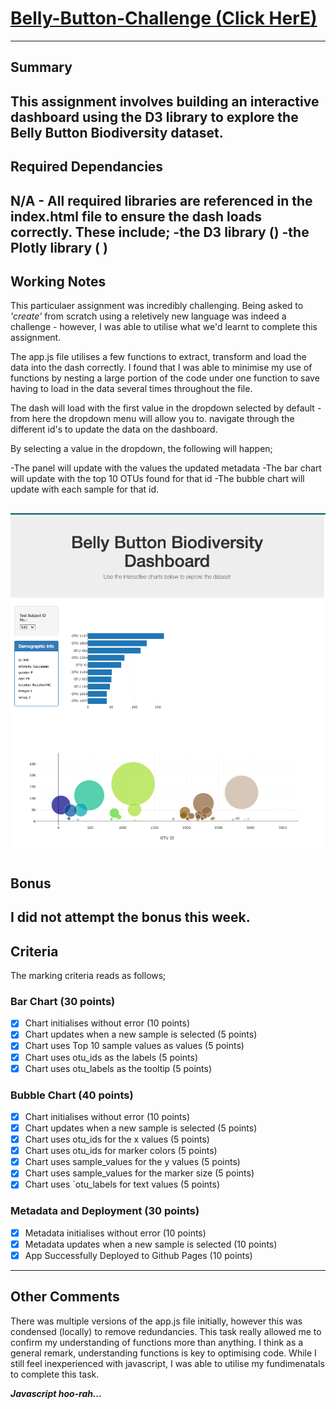 # [Belly-Button-Challenge (Click HerE)](https://jbrodrick11.github.io/belly-button-challenge/)
---
## Summary

This assignment involves building an interactive dashboard using the D3 library to explore the **Belly Button Biodiversity dataset**. 
---
## Required Dependancies

N/A - All required libraries are referenced in the index.html file to ensure the dash loads correctly. These include;
-the D3 library  (<script src="https://d3js.org/d3.v5.min.js"></script>)
-the Plotly library ( <script src="https://cdn.plot.ly/plotly-latest.min.js"></script>)
---
## Working Notes

This particulaer assignment was incredibly challenging. Being asked to *'create'* from scratch using a reletively new language was indeed a challenge - however, I was able to utilise what we'd learnt to complete this assignment.

The app.js file utilises a few functions to extract, transform and load the data into the dash correctly. I found that I was able to minimise my use of functions by nesting a large portion of the code under one function to save having to load in the data several times throughout the file.

The dash will load with the first value in the dropdown selected by default - from here the dropdown menu will allow you to. navigate through the different id's to update the data on the dashboard. 

By selecting a value in the dropdown, the following will happen;

-The panel will update with the values the updated metadata
-The bar chart will update with the top 10 OTUs found for that id
-The bubble chart will update with each sample for that id. 

![Belly Button Biodiversity Dashboard](Additions/dashboard.png)
---
## Bonus

I did not attempt the bonus this week.
---
## Criteria

The marking criteria reads as follows;
### Bar Chart (30 points)
- [x] Chart initialises without error (10 points)
- [x] Chart updates when a new sample is selected (5 points)
- [x] Chart uses Top 10 sample values as values (5 points)
- [x] Chart uses otu_ids as the labels (5 points)
- [x] Chart uses otu_labels as the tooltip (5 points)

### Bubble Chart (40 points)
- [x] Chart initialises without error (10 points)
- [x] Chart updates when a new sample is selected (5 points)
- [x] Chart uses otu_ids for the x values (5 points)
- [x] Chart uses otu_ids for marker colors (5 points)
- [x] Chart uses sample_values for the y values (5 points)
- [x] Chart uses sample_values for the marker size (5 points)
- [x] Chart uses `otu_labels for text values (5 points)

### Metadata and Deployment (30 points)
- [x] Metadata initialises without error (10 points)
- [x] Metadata updates when a new sample is selected (10 points)
- [x] App Successfully Deployed to Github Pages (10 points)
---
## Other Comments

There was multiple versions of the app.js file initially, however this was condensed (locally) to remove redundancies. This task really allowed me to confirm my understanding of functions more than anything. I think as a general remark, understanding functions is key to optimising code. While I still feel inexperienced with javascript, I was able to utilise my fundimenatals to complete this task. 

***Javascript hoo-rah...***


